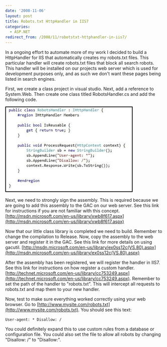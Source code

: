 ```yaml
---
date: '2008-11-06'
layout: post
title: Robots.txt HttpHandler in IIS7
categories:
  - ASP.NET
redirect_from: /2008/11/robotstxt-httphandler-in-iis7/
---
```


In a ongoing effort to automate more of my work I decided to build a HttpHandler for IIS that automatically creates my robots.txt files. This particular handler will create robots.txt files that block all search robots. This handler will be installed on our projects web server which is used for development purposes only, and as such we don't want these pages being listed in search engines.

First, we create a class project in visual studio. Next, add a reference to System.Web. Then create one class titled RobotsHandler.cs and add the following code.

[![](/images/2009/01/capture-1.jpg?w=300)](/images/2009/01/capture-1.jpg)

Next, we need to strongly sign the assembly. This is required because we are going to add this assembly to the GAC on our web server. See this link for instructions if you are not familiar with this concept. [http://msdn.microsoft.com/en-us/library/xwb8f617.aspx](http://msdn.microsoft.com/en-us/library/xwb8f617.aspx)

Now that our little class library is completed we need to build. Remember to change the compilation to Release. Now, copy the assembly to the web server and register it in the GAC. See this link for more details on using gacutil. [http://msdn.microsoft.com/en-us/library/ex0ss12c(VS.80).aspx](http://msdn.microsoft.com/en-us/library/ex0ss12c(VS.80).aspx)

After the assembly has been registered, we will register the handler in IIS7. See this link for instructions on how register a custom handler. [http://technet.microsoft.com/en-us/library/cc753249.aspx](http://technet.microsoft.com/en-us/library/cc753249.aspx). Remember to set the path of the handler to "robots.txt". This will intercept all requests to robots.txt and map them to your new handler.

Now, test to make sure everything worked correctly using your web browser. Go to [http://www.mysite.com/robots.txt](http://www.mysite.com/robots.txt). You should see this text:

```text
User-agent: * Disallow: /
```

You could definitely expand this to use custom rules from a database or configuration file. You could also set the file to allow all robots by changing "Disallow: /" to "Disallow:".

